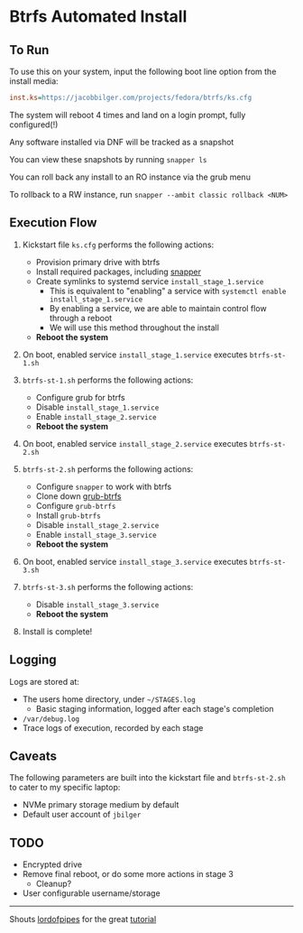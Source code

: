 # Btrfs Automated Install

## To Run

To use this on your system, input the following boot line option from the install media:

```ini
inst.ks=https://jacobbilger.com/projects/fedora/btrfs/ks.cfg
```

The system will reboot 4 times and land on a login prompt, fully configured(!)

Any software installed via DNF will be tracked as a snapshot

You can view these snapshots by running `snapper ls`

You can roll back any install to an RO instance via the grub menu

To rollback to a RW instance, run `snapper --ambit classic rollback <NUM>`

## Execution Flow

1. Kickstart file `ks.cfg` performs the following actions:
   * Provision primary drive with btrfs
   * Install required packages, including [snapper](https://github.com/openSUSE/snapper)
   * Create symlinks to systemd service `install_stage_1.service`
      * This is equivalent to "enabling" a service with `systemctl enable install_stage_1.service`
      * By enabling a service, we are able to maintain control flow through a reboot
      * We will use this method throughout the install
   * **Reboot the system**

2. On boot, enabled service `install_stage_1.service` executes `btrfs-st-1.sh`
3. `btrfs-st-1.sh` performs the following actions:
   * Configure grub for btrfs
   * Disable `install_stage_1.service`
   * Enable `install_stage_2.service`
   * **Reboot the system**

4. On boot, enabled service `install_stage_2.service` executes `btrfs-st-2.sh`
5. `btrfs-st-2.sh` performs the following actions:
   * Configure `snapper` to work with btrfs
   * Clone down [grub-btrfs](https://github.com/Antynea/grub-btrfs)
   * Configure `grub-btrfs`
   * Install `grub-btrfs`
   * Disable `install_stage_2.service`
   * Enable `install_stage_3.service`
   * **Reboot the system**

6. On boot, enabled service `install_stage_3.service` executes `btrfs-st-3.sh`
7. `btrfs-st-3.sh` performs the following actions:
   * Disable `install_stage_3.service`
   * **Reboot the system**

8. Install is complete!

## Logging

Logs are stored at:

* The users home directory, under `~/STAGES.log`
  * Basic staging information, logged after each stage's completion
* `/var/debug.log`
* Trace logs of execution, recorded by each stage

## Caveats

The following parameters are built into the kickstart file and `btrfs-st-2.sh` to cater to my specific laptop:

* NVMe primary storage medium by default
* Default user account of `jbilger`

## TODO

* Encrypted drive
* Remove final reboot, or do some more actions in stage 3
  * Cleanup?
* User configurable username/storage

___

Shouts [lordofpipes](https://github.com/lordofpipes) for the great [tutorial](https://lordofpipes.github.io/obscure-tutorials/docs/linux-tutorials/fedora-snapper/)
